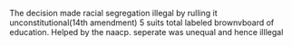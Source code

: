 The decision made racial segregation illegal by rulling it unconstitutional(14th amendment)
5 suits total labeled brownvboard of education.
Helped by the naacp.
seperate was unequal and hence illlegal
